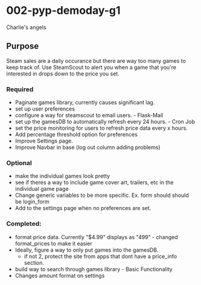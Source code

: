 # 002-pyp-demoday-g1
Charlie's angels

## Purpose
Steam sales are a daily occurance but there are way too many games to keep track of. Use SteamScout to alert you
when a game that you're interested in drops down to the price you set. 

### Required

+ Paginate games library, currently causes significant lag.
+ set up user preferences
+ configure a way for steamscout to email users. - Flask-Mail
+ set up the gamesDB to automatically refresh every 24 hours. - Cron Job
+ set the price monitoring for users to refresh price data every x hours. 
+ Add percentage threshold option for preferences
+ Improve Settings page.
+ Improve Navbar in base (log out column adding problems)

### Optional

+ make the individual games look pretty
+ see if theres a way to include game cover art, trailers, etc in the individual game page
+ Change generic variables to be more specific. Ex. form should should be login_form
+ Add to the settings page when no preferences are set. 

### Completed:
- format price data. Currently "$4.99" displays as "499" - changed format_prices to make it easier
- Ideally, figure a way to only put games into the gamesDB. 
    - if not 2, protect the site from apps that dont have a price_info section.
- build way to search through games library - Basic Functionality
- Changes amount format on settings 